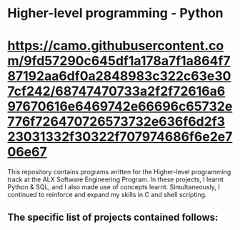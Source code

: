# Higher-level programming - Python

# https://camo.githubusercontent.com/9fd57290c645df1a178a7f1a864f787192aa6df0a2848983c322c63e307cf242/68747470733a2f2f72616a697670616e6469742e66696c65732e776f726470726573732e636f6d2f323031332f30322f707974686f6e2e706e67

This repository contains programs written for the Higher-level programming track at the ALX Software Engineering Program. In these projects, I learnt Python & SQL, and I also made use of concepts learnt. Simultaneously, I continued to reinforce and expand my skills in C and shell scripting.

## The specific list of projects contained follows:
